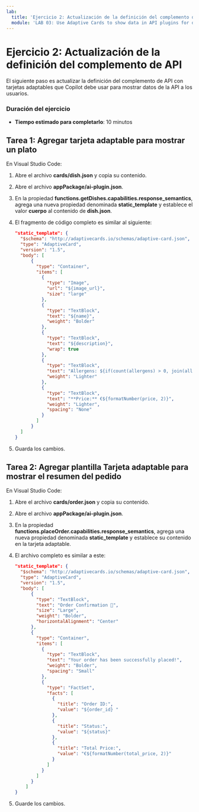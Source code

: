 ```yaml
---
lab:
  title: 'Ejercicio 2: Actualización de la definición del complemento de API'
  module: 'LAB 03: Use Adaptive Cards to show data in API plugins for declarative agents'
---
```


# Ejercicio 2: Actualización de la definición del complemento de API

El siguiente paso es actualizar la definición del complemento de API con tarjetas adaptables que Copilot debe usar para mostrar datos de la API a los usuarios.

### Duración del ejercicio

- **Tiempo estimado para completarlo**: 10 minutos

## Tarea 1: Agregar tarjeta adaptable para mostrar un plato

En Visual Studio Code:

1. Abre el archivo **cards/dish.json** y copia su contenido.
1. Abre el archivo **appPackage/ai-plugin.json**.
1. En la propiedad **functions.getDishes.capabilities.response_semantics**, agrega una nueva propiedad denominada **static_template** y establece el valor **cuerpo** al contenido de **dish.json**.
1. El fragmento de código completo es similar al siguiente:

    ```json
    "static_template": {
      "$schema": "http://adaptivecards.io/schemas/adaptive-card.json",
      "type": "AdaptiveCard",
      "version": "1.5",
      "body": [
          {
            "type": "Container",
            "items": [
              {
                "type": "Image",
                "url": "${image_url}",
                "size": "large"
              },
              {
                "type": "TextBlock",
                "text": "${name}",
                "weight": "Bolder"
              },
              {
                "type": "TextBlock",
                "text": "${description}",
                "wrap": true
              },
              {
                "type": "TextBlock",
                "text": "Allergens: ${if(count(allergens) > 0, join(allergens, ', '), 'none')}",
                "weight": "Lighter"
              },
              {
                "type": "TextBlock",
                "text": "**Price:** €${formatNumber(price, 2)}",
                "weight": "Lighter",
                "spacing": "None"
              }
            ]
          }
      ]
    }
    ```

1. Guarda los cambios.

## Tarea 2: Agregar plantilla Tarjeta adaptable para mostrar el resumen del pedido

En Visual Studio Code:

1. Abre el archivo **cards/order.json** y copia su contenido.
1. Abre el archivo **appPackage/ai-plugin.json**.
1. En la propiedad **functions.placeOrder.capabilities.response_semantics**, agrega una nueva propiedad denominada **static_template** y establece su contenido en la tarjeta adaptable.
1. El archivo completo es similar a este:

    ```json
    "static_template": {
      "$schema": "http://adaptivecards.io/schemas/adaptive-card.json",
      "type": "AdaptiveCard",
      "version": "1.5",
      "body": [
          {
            "type": "TextBlock",
            "text": "Order Confirmation 🤌",
            "size": "Large",
            "weight": "Bolder",
            "horizontalAlignment": "Center"
          },
          {
            "type": "Container",
            "items": [
              {
                "type": "TextBlock",
                "text": "Your order has been successfully placed!",
                "weight": "Bolder",
                "spacing": "Small"
              },
              {
                "type": "FactSet",
                "facts": [
                  {
                    "title": "Order ID:",
                    "value": "${order_id} "
                  },
                  {
                    "title": "Status:",
                    "value": "${status}"
                  },
                  {
                    "title": "Total Price:",
                    "value": "€${formatNumber(total_price, 2)}"
                  }
                ]
              }
            ]
          }
        ]
    }
    ```

1. Guarde los cambios.
